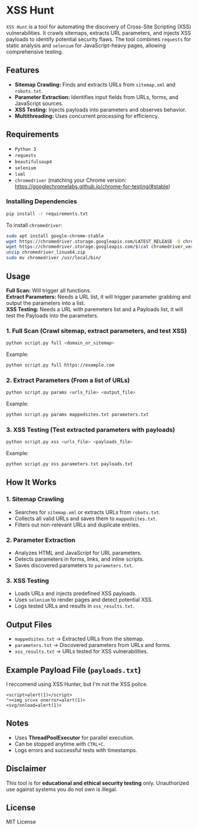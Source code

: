# XSS Hunt

`XSS Hunt` is a tool for automating the discovery of Cross-Site Scripting (XSS) vulnerabilities. It crawls sitemaps, extracts URL parameters, and injects XSS payloads to identify potential security flaws. The tool combines `requests` for static analysis and `selenium` for JavaScript-heavy pages, allowing comprehensive testing.

## Features
- **Sitemap Crawling:** Finds and extracts URLs from `sitemap.xml` and `robots.txt`.
- **Parameter Extraction:** Identifies input fields from URLs, forms, and JavaScript sources.
- **XSS Testing:** Injects payloads into parameters and observes behavior.
- **Multithreading:** Uses concurrent processing for efficiency.

## Requirements
- `Python 3`
- `requests`
- `beautifulsoup4`
- `selenium`
- `lxml`
- `chromedriver` (matching your Chrome version: https://googlechromelabs.github.io/chrome-for-testing/#stable)

### Installing Dependencies
```bash
pip install -r requirements.txt
```
To install `chromedriver`:
```bash
sudo apt install google-chrome-stable
wget https://chromedriver.storage.googleapis.com/LATEST_RELEASE -O chromedriver_version.txt
wget https://chromedriver.storage.googleapis.com/$(cat chromedriver_version.txt)/chromedriver_linux64.zip
unzip chromedriver_linux64.zip
sudo mv chromedriver /usr/local/bin/
```

## Usage
**Full Scan:** Will trigger all functions.
<br>
**Extract Parameters:** Needs a URL list, it will trigger parameter grabbing and output the parameters into a list.
<br>
**XSS Testing:** Needs a URL with paremeters list and a Payloads list, it will test the Payloads into the parameters.
<br>
### 1. **Full Scan** (Crawl sitemap, extract parameters, and test XSS)
```bash
python script.py full <domain_or_sitemap>
```
Example:
```bash
python script.py full https://example.com
```

### 2. **Extract Parameters** (From a list of URLs)
```bash
python script.py params <urls_file> <output_file>
```
Example:
```bash
python script.py params mappedsites.txt parameters.txt
```

### 3. **XSS Testing** (Test extracted parameters with payloads)
```bash
python script.py xss <urls_file> <payloads_file>
```
Example:
```bash
python script.py xss parameters.txt payloads.txt
```

## How It Works
### **1. Sitemap Crawling**
- Searches for `sitemap.xml` or extracts URLs from `robots.txt`.
- Collects all valid URLs and saves them to `mappedsites.txt`.
- Filters out non-relevant URLs and duplicate entries.

### **2. Parameter Extraction**
- Analyzes HTML and JavaScript for URL parameters.
- Detects parameters in forms, links, and inline scripts.
- Saves discovered parameters to `parameters.txt`.

### **3. XSS Testing**
- Loads URLs and injects predefined XSS payloads.
- Uses `selenium` to render pages and detect potential XSS.
- Logs tested URLs and results in `xss_results.txt`.

## Output Files
- `mappedsites.txt` → Extracted URLs from the sitemap.
- `parameters.txt` → Discovered parameters from URLs and forms.
- `xss_results.txt` → URLs tested for XSS vulnerabilities.

## Example Payload File (`payloads.txt`)
I reccomend using XSS Hunter, but I'm not the XSS police.
```
<script>alert(1)</script>
"><img src=x onerror=alert(1)>
<svg/onload=alert(1)>
```

## Notes
- Uses **ThreadPoolExecutor** for parallel execution.
- Can be stopped anytime with `CTRL+C`.
- Logs errors and successful tests with timestamps.

## Disclaimer
This tool is for **educational and ethical security testing** only. Unauthorized use against systems you do not own is illegal.

## License
MIT License
